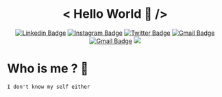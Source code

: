<div align="center">

# < Hello World 👋 />

[![Linkedin Badge](https://img.shields.io/badge/LinkedIn-0077B5?style=for-the-badge&logo=linkedin&logoColor=white)](https://www.linkedin.com/in/ardhptr21/)
[![Instagram Badge](https://img.shields.io/badge/Instagram-E4405F?style=for-the-badge&logo=instagram&logoColor=white)](https://www.instagram.com/ardhptr21/)
[![Twitter Badge](https://img.shields.io/badge/Twitter-1DA1F2?style=for-the-badge&logo=twitter&logoColor=white)](https://www.twitter.com/ardhptr21/)
[![Gmail Badge](https://img.shields.io/badge/EMAIL-FE7A16?style=for-the-badge&logo=gmail&logoColor=white)](mailto:ardhiputrapradana21@gmail.com)
[![Gmail Badge](https://img.shields.io/badge/GitHub_Gist-100000?style=for-the-badge&logo=github&logoColor=white)](https://gist.github.com/ardhptr21)
[![](https://visitcount.itsvg.in/api?id=ardhptr21&label=Profile%20Views&color=6&icon=2&pretty=true)](https://visitcount.itsvg.in)

</div>

# Who is me ? 🤨

```
I don't know my self either
```

